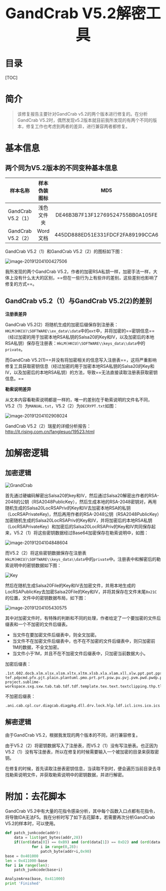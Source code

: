 <center><font size = 7><b>GandCrab V5.2解密工具</b></font></center>

# 目录

[TOC]

# 简介

>该修复报告主要针对GandCrab v5.2的两个版本进行修复的。在分析GandCrab V5.2时，偶然发现v5.2版本就目前我所发现的有两个不同的版本，修复工作也考虑到两者的差异，进行兼容两者都修复。

# 基本信息

## 两个同为V5.2版本的不同变种基本信息

|      样本名称      | 样本伪装图标 |               MD5                |
| :----------------: | :----------: | :------------------------------: |
| GandCrab V5.2（1） |  浅色文件夹  | DE46B3B7F13F12769524755BB0A105FE |
| GandCrab V5.2（2） |   Word文档   | 445DD888ED51E331FDCF2FA89199CCA6 |

GandCrab V5.2（1）和GandCrab V5.2（2）的图标如下图：

![image-20191204100427506](https://cdn.jsdelivr.net/gh/Azha0/ImgHosting@1.1/ImgFromBlog/01_样本分析报告/09_GandCrabV5.2解密工具/image-20191204100427506.png)

我所发现的两个GandCrab V5.2，作者的加密RSA私钥一样，加密手法一样，大体上没有什么太大的区别，==但在一些行为上有些许的差别，这些差别也影响了修复的方式==。

## GandCrab v5.2（1）与GandCrab V5.2(2)的差别

**注册表差异**

GandCrab V5.2(2）将随机生成的加密后缀保存到注册表：`HKLM(HKCU)\SOFTWARE\\ex_data\\data`中的`ext`中，并将加密的==密钥信息==（经过加密的用于加密本地RSA私钥的Salsa20的Key和IV，以及加密后的本地RSA私钥）保存在注册表：`HkLM(HKCU)\SOFTWARE\\keys_data\\data`中的`private`。

而GandCrab V5.2(1)==并没有将加密相关的信息写入注册表==，这将严重影响修复工具获取密钥信息（经过加密的用于加密本地RSA私钥的Salsa20的Key和IV，以及加密后的本地RSA私钥）的方法，导致==无法直接读取注册表获取密钥信息。==

**勒索说明差异**

从文本内容看勒索说明都是一样的，唯一的差别在于勒索说明的文件名不同，V5.2（1）为`MANUAL.txt`，V5.2（2）为`DECRYPT.txt`如图：

![image-20191204102908024](https://cdn.jsdelivr.net/gh/Azha0/ImgHosting@1.1/ImgFromBlog/01_样本分析报告/09_GandCrabV5.2解密工具/image-20191204102908024.png)

GandCrab V5.2（2）瑞星的详细分析报告： http://it.rising.com.cn/fanglesuo/19523.html 

# 加解密逻辑

## 加密逻辑

![GrandCrab](https://cdn.jsdelivr.net/gh/Azha0/ImgHosting@1.1/ImgFromBlog/01_样本分析报告/09_GandCrabV5.2解密工具/GrandCrab.png)

首先通过硬编码解密出Salsa20的key和IV，然后通过Salsa20解密出作者的RSA-2048的公钥（RSA2048PublicKey），然后生成本地的RSA-2048密钥对，再用随机生成的Salsa20LocRSAPriv的Key和IV去加密本地RSA的私钥（LocRSAPrivateKey)，然后再用作者的RSA-2048公钥（RSA2048PublicKey）加密随机生成的Salsa20LocRSAPriv的Key和IV，并将加密后的本地RSA私钥（LocRSAPrivateKey）和加密后的Salsa20LocRSAPriv的Key和IV共同保存起来，V5.2（1）将这些密钥数据经过Base64加密保存在勒索说明中，如图：

![image-20191204104848604](https://cdn.jsdelivr.net/gh/Azha0/ImgHosting@1.1/ImgFromBlog/01_样本分析报告/09_GandCrabV5.2解密工具/image-20191204104848604.png)

而V5.2（2）将这些密钥数据保存在注册表`HkLM(HKCU)\SOFTWARE\\keys_data\\data`中的`private`中。注册表中和解密后的勒索说明中的密钥数据如下图：

![Key](https://cdn.jsdelivr.net/gh/Azha0/ImgHosting@1.1/ImgFromBlog/01_样本分析报告/09_GandCrabV5.2解密工具/Key.png)

然后在随机生成Salsa20File的Key和IV去加密文件，并用本地生成的LocRSAPublicKey去加密Salsa20File的Key和IV，并将其保存在文件末尾`0x21C`的位置，文件中的密钥数据布局，如下图：

![image-20191204105430575](https://cdn.jsdelivr.net/gh/Azha0/ImgHosting@1.1/ImgFromBlog/01_样本分析报告/09_GandCrabV5.2解密工具/image-20191204105430575.png)

其中对加密文件时，有特殊的判断和不同的处理，作者给定了一个要加密的文件后缀表和一个不加密的文件后缀表。

- 当文件在要加密文件后缀表中，则全文加密。
- 当文件不在加密文件后缀表中，也不在不加密的文件后缀表中，则只加密前1M的数据，不全文加密。
- 当文件小于1M，并且不在不加密文件后缀表中，只加密当前数据大小。

加密后缀表：

```
.1st.602.docb.xlm.xlsx.xlsm.xltx.xltm.xlsb.xla.xlam.xll.xlw.ppt.pot.pps.pptx.pptm.potx.potm.ppam.ppsx.ppsm.sldx.sldm.xps.xls.xlt._doc.dotm._docx.abw.act.adoc.aim.ans.apkg.apt.asc.asc.ascii.ase.aty.awp.awt.aww.bad.bbs.bdp.bdr.bean.bib.bib.bibtex.bml.bna.boc.brx.btd.bzabw.calca.charset.chart.chord.cnm.cod.crwl.cws.cyi.dca.dfti.dgs.diz.dne.dot.doc.docm.dotx.docx.docxml.docz.dox.dropbox.dsc.dvi.dwd.dx.dxb.dxp.eio.eit.emf.eml.emlx.emulecollection.epp.err.err.etf.etx.euc.fadein.template.faq.fbl.fcf.fdf.fdr.fds.fdt.fdx.fdxt.fft.fgs.flr.fodt.fountain.fpt.frt.fwd.fwdn.gmd.gpd.gpn.gsd.gthr.gv.hbk.hht.hs.hwp.hwp.hz.idx.iil.ipf.ipspot.jarvis.jis.jnp.joe.jp1.jrtf.jtd.kes.klg.klg.knt.kon.kwd.latex.lbt.lis.lnt.log.lp2.lst.lst.ltr.ltx.lue.luf.lwp.lxfml.lyt.lyx.man.mbox.mcw.md5.me.mell.mellel.min.mnt.msg.mw.mwd.mwp.nb.ndoc.nfo.ngloss.njx.note.notes.now.nwctxt.nwm.nwp.ocr.odif.odm.odo.odt.ofl.opeico.openbsd.ort.ott.p7s.pages.pages-tef.pdpcmd.pfx.pjt.plain.plantuml.pmo.prt.prt.psw.pu.pvj.pvm.pwd.pwdp.pwdpl.pwi.pwr.qdl.qpf.rad.readme.rft.ris.rpt.rst.rtd.rtf.rtfd.rtx.run.rvf.rzk.rzn.saf.safetext.sam.sam.save.scc.scm.scriv.scrivx.sct.scw.sdm.sdoc.sdw.se.session.sgm.sig.skcard.sla.sla.gz.smf.sms.ssa.story.strings.stw.sty.sublime-project.sublime-workspace.sxg.sxw.tab.tab.tdf.tdf.template.tex.text.textclipping.thp.tlb.tm.tmd.tmdx.tmv.tmvx.tpc.trelby.tvj.txt.u3i.unauth.unx.uof.uot.upd.utf8.utxt.vct.vnt.vw.wbk.webdoc.wn.wp.wp4.wp5.wp6.wp7.wpa.wpd.wpd.wpd.wpl.wps.wps.wpt.wpt.wpw.wri.wsd.wtt.wtx.xbdoc.xbplate.xdl.xdl.xwp.xwp.xwp.xy.xy3.xyp.xyw.zabw.zrtf.zw
```

不加密后缀表：

```
.ani.cab.cpl.cur.diagcab.diagpkg.dll.drv.lock.hlp.ldf.icl.icns.ico.ics.lnk.key.idx.mod.mpa.msc.msp.msstyles.msu.nomedia.ocx.prf.rom.rtp.scr.shs.spl.sys.theme.themepack.exe.bat.cmd.gandcrab.KRAB.CRAB.zerophage_i_like_your_pictures
```

## 解密逻辑

由于GandCrab V5.2，根据我发现的两个版本的不同，进行兼容修复。

由于V5.2（2）将密钥数据写入了注册表，而V5.2（1）没有写注册表。也正因为V5.2（1）没有写注册表，所以在修复的时候需要输入一个被加密的目录来获取密钥。

在修复的时候，首先读取注册表密钥信息，当读取不到时，便会遍历当前目录去寻找勒索说明文件，并获取勒索说明中的密钥数据，并进行解密。

#  附加：去花脚本

GandCrab V5.2中有大量的花指令感染分析，其中每个函数入口点都有花指令，将导致IDA无法F5。我在分析时写了如下去花脚本，若需要再次分析GandCrab V5.2的样本时，可以使用。

```python
def patch_junkcode(addr):
    data = list(get_bytes(addr,28))
    if((ord(data[0]) == 0xB9) and (ord(data[1]) == 0xD2) and (ord(data[2]) == 0xC3) and ord(data[3]) == 0x01 and (ord(data[5]) == 0xE8) and (ord(data[6]) == 0x0B)):
			for i in range(0,28):
				patch_byte(addr+i,0x90)
base = 0x401000
len = 0x411000-base
for i in range(len):
	patch_junkcode(base+i)

AnalyzeArea(base, 0x411000) 
print 'Finished'
```
